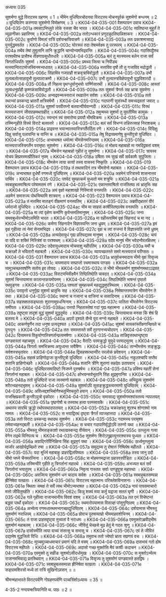 अध्यायः 035

सुशर्मणा युद्धे विराटस्य ग्रहणम् ॥ 1 ॥ भीमेन युधिष्ठिरचोदनया विराटस्य मोचनपूर्वकं सुशर्मणो बन्धनम् ॥ 2 ॥ युधिष्ठिरेण करुणया सुशर्मणो विमोक्षणम् ॥ 3 ॥
KK04-04-035-001	वैशम्पायन उवाच 
KK04-04-035-001a	तमसाऽभिप्लुते लोके रजसा चैव भारत ।
KK04-04-035-001c	व्यतिष्ठन्त मुहूर्तं ते व्यूढानीकाः प्रहारिणम् ॥ 
KK04-04-035-002a	ततोऽन्धकारं प्रणुदन्नुदतिष्ठन्निशाकरः ।
KK04-04-035-002c	कुर्वाणो विमलां रात्रिं दर्शयन्क्षत्रियान्रणे ॥
KK04-04-035-003a	ततः प्रकाशमासाद्य पुनर्युद्धमवर्तत ।
KK04-04-035-003c	घोररूपं तदा तेषामवेक्ष्य तु परस्परम् ॥
KK04-04-035-004a	तथैव तेषां तुमुलानि तानि क्रुद्धानि चान्योन्यमभिद्रवन्ति ।
KK04-04-035-004c	गदासिपट्टैश्च परश्वथैश्च प्रासैश्च तीक्ष्णाग्रसुधौतधारैः ॥ 
KK04-04-035-005a	बलं तु मात्स्यस्य बलेन राजा सर्वं त्रिगर्ताधिपतिः सुशर्मा ।
KK04-04-035-005c	प्रमथ्य जित्वा च निपीड्य मत्स्यान्विराटमोजस्विनमभ्यधावत् ॥ 
KK04-04-035-006a	मत्ताविव वृषौ तौ तु गजाविव मदोद्धतौ ।
KK04-04-035-006c	सिंहाविव गजग्राहौ शक्रवृत्राविवोद्धतौ ॥ 
KK04-04-035-007a	उभौ तुल्यबलोत्साहावुभौ तुल्यपराक्रमौ ।
KK04-04-035-007c	उभौ तुल्यास्त्रविक्षेपावुभौ युद्धविशारदौ ॥
KK04-04-035-008a	तौ निहत्य पृथग्धुर्यानुभयोः पार्ष्णिसारथी ।
KK04-04-035-008c	आस्तां तुल्यधनुर्ग्राहौ कृष्णकंसाविवोद्धतौ ॥ 
KK04-04-035-009a	ततः सुशर्मा त्रैगर्तः सह भ्रात्रा सुवर्मणा ।
KK04-04-035-009c	अभ्यद्रवन्मत्स्यराजं रथव्रातेन सर्वशः ॥ 
KK04-04-035-010a	ततो रथाभ्यां प्रस्कन्द्य भ्रातरौ क्षत्रियर्षभौ ।
KK04-04-035-010c	गदापाणी सुसंरब्धौ समभ्यद्रवतां जवात् ॥ 
KK04-04-035-011a	सुशर्मा परवीरघ्नो बलवान्वीर्यवान्गदी ।
KK04-04-035-011c	विरथं मत्स्यराजानं जीवग्राहमथाग्रहीत् ॥ 
KK04-04-035-012a	तमुन्मथ्य सुशर्मा तु युवतीमिव कामुकः ।
KK04-04-035-012c	स्यन्दनं स्वं समारोप्य प्रययौ भीमविक्रमः ॥ 
KK04-04-035-013a	तस्मिन्गृहीते विरथे विराटे बलवत्तरे ।
KK04-04-035-013c	बलं सर्वं विभग्नं तन्निरुत्साहं निराशकम् ॥ 
KK04-04-035-014a	प्राद्रवन्त भयान्मात्स्यास्त्रिगर्तैरर्दिता रणे ।
KK04-04-035-014c	विदिक्षुः दिक्षु सर्वासु पलायन्ति च यान्ति च ॥ 
KK04-04-035-015a	तेषु विद्राव्यमाणेषु कुन्तीपुत्रो युधिष्ठिरः ।
KK04-04-035-015c	अभ्यभाषत धर्मात्मा भीमसेनमरिन्दमम् ॥ 
KK04-04-035-016a	मात्स्यराजस्त्रिगर्तेन परामृष्टः सुशर्मणा ।
KK04-04-035-016c	तं मोक्षय महाबाहो मा गमद्द्विषतां वशम् ॥ 
KK04-04-035-017a	भीमसेन महाबाहो गृहीतं तु सुशर्मणा ।
KK04-04-035-017c	त्रायस्व मोचय क्षिप्रमस्मत्प्रीतिकरं नृपम् ॥
KK04-04-035-018a	उषिताः स्म सुखं सर्वे सर्वकामैः सुपूजिताः ।
KK04-04-035-018c	भीमसेन त्वया कार्या तस्य वासस्य निष्कृतिः ॥ 
KK04-04-035-019	वैशम्पायन उवाच 
KK04-04-035-019a	तं तथावादिनं तत्र भीमसेनो महाबलः ।
KK04-04-035-019c	अभ्यभाषत दुर्धर्षो रणमध्ये युधिष्ठिरम् ॥ 
KK04-04-035-020a	अहमेनं परित्रास्ये शासनात्तव पार्थिव ।
KK04-04-035-020c	पश्येदं सुमहत्कर्म युध्यतो मम शत्रुभिः ॥ 
KK04-04-035-021a	स्वबाहुबलमाश्रित्य परेषामसमं रणे ।
KK04-04-035-021c	एकान्तमाश्रितो राजंस्तिष्ठ त्वं भ्रातृभिः सह ॥ 
KK04-04-035-022a	अयं वृक्षो महाशाखो गिरिमात्रो वनस्पतिः ।
KK04-04-035-022c	अहमेनं समारुज्य पोथयिष्यामि शात्रवान् ॥ 
KK04-04-035-023	वैशम्पायन उवाच 
KK04-04-035-023a	तं मत्तमिव मातङ्गं वीक्षमाणं वनस्पतिम् ।
KK04-04-035-023c	अब्रवीद्भ्रातरं वीरं धर्मराजो युधिष्ठिरः ॥ 
KK04-04-035-024ac	भीम मा साहसं कार्षीस्तिष्ठत्वेष वनस्पतिः ॥ 
KK04-04-035-025a	मा त्वां वृक्षेण कर्माणि कुर्वन्तमतिमानुषम् ।
KK04-04-035-025c	जनाः समवबुध्येरन्भीमोऽयमिति भारत ॥ 
KK04-04-035-026a	मा ग्रहीस्त्वमिमं वृक्षं सिंहनादं च मा नद ।
KK04-04-035-026c	कर्मणा सिंहनादेन विज्ञास्यन्ति जना ध्रुवम् ॥ 
KK04-04-035-027a	इमं वृक्षं गृहीत्वा त्वं नेमां सेनामभिद्रव ।
KK04-04-035-027c	वृक्षं च त्वां रुजन्तं वै विज्ञास्यति जनो ध्रुवम् ॥ 
KK04-04-035-028a	अन्यदेवायुधं गृह्य प्रतिपद्यस्व मानुषम् ।
KK04-04-035-028c	चापं वा यदि वा शक्तिं निस्त्रिंशं वा परश्वथम् ॥ 
KK04-04-035-029a	यदेव मानुषं भीम भवेदन्यैरलक्षितम् ।
KK04-04-035-029c	तदेवायुधमादाय मोचयाशु महीपतिम् ॥ 
KK04-04-035-030a	यमौ च चक्ररक्षौ ते भवितारौ महाबलौ ।
KK04-04-035-030c	व्यायच्छतस्ते समरे मत्स्यराजं परीप्सतः ॥ 
KK04-04-035-031	वैशम्पायन उवाच 
KK04-04-035-031a	भ्रातुर्वचनमादाय भीमो वृक्षं विसृज्य च ।
KK04-04-035-031c	चापमादाय सम्प्राप्तो रथमास्थाय पाण्डवः ॥
KK04-04-035-032a	व्यमुञ्चच्छरवर्षाणि सतोय इव तोयदः ।
KK04-04-035-032c	तं भीमो भीमकर्माणं शुशर्माणमथाऽऽद्रवत् ॥
KK04-04-035-033ac	विराटमभिवीक्ष्यैनं तिष्ठितिष्ठेति चावदत् ॥ 
KK04-04-035-034a	सुशर्मा चिन्तयामास कालान्तकयमोपमम् ।
KK04-04-035-034c	तिष्ठतिष्ठेति भाषन्तं पृष्ठतो रथपुङ्गवः ॥ 
KK04-04-035-035a	पश्यतां सुमहत्कर्म महद्युद्धमुपस्थितम् ।
KK04-04-035-035c	परावृत्तो धनुर्गृह्य सुशर्मा भ्रातृभिः सह ॥ 
KK04-04-035-036a	निमेषान्तरमात्रेण भीमसेनेन ते रथाः ।
KK04-04-035-036c	रथानां च गजानां च वाजिनां च ससादिनाम् ॥ 
KK04-04-035-037a	सहस्रशतसङ्घाताः शूराणामुग्रधन्विनाम् ।
KK04-04-035-037c	पातिता भीमसेनेन विराटस्य समीपतः ॥
KK04-04-035-038ac	पत्तयो निहतास्तेषां गदां गृह्य महात्मना ॥ 
KK04-04-035-039a	तद्दृष्ट्वा तादृशं युद्धं सुशर्मा युद्धदुर्मदः ।
KK04-04-035-039c	चिन्तयामास मनसा किं शेषं हि बलस्य मे ॥ 
KK04-04-035-040a	अपरो दृश्यते सैन्ये पुरा मग्नो महाबले ।
KK04-04-035-040c	आकर्णपूर्णेन तदा धनुषा प्रत्यदृश्यत ॥ 
KK04-04-035-041ac	सुशर्मा सायकांस्तीक्ष्णान्क्षिपते च पुनःपुनः ॥ 
KK04-04-035-042a	ततः समस्तास्ते सर्वे तुरगानभ्यचोदयन् ।
KK04-04-035-042c	दिव्यमस्त्रं विकुर्वाणास्त्रिगर्तान्प्रत्यमर्षणाः ॥ 
KK04-04-035-043a	तान्निवृत्तरथान्दृष्ट्वा पाण्डवास्तां महाचमूम् ।
KK04-04-035-043c	वैराटिः परमक्रुद्धो युयुधे परमाद्भुतम् ॥ 
KK04-04-035-044a	त्रिगर्ताः समभिक्रम्य अयुध्यन्त जयैषिणः ।
KK04-04-035-044c	तान्भीमसेनः सङ्क्रुद्धः सर्वशस्त्रभृतांवरः ।
KK04-04-035-044e	द्विसहस्ररथान्वीरः परलोकं प्रवेशयन् ॥ 
KK04-04-035-045a	सहस्रं प्राहिणोद्राजा कुन्तीपुत्रो युधिष्ठिरः ।
KK04-04-035-045c	नकुलश्चापि सप्तैव शतानि प्राहिणोच्छरैः ॥ 
KK04-04-035-046a	शतानि त्रीणि शूराणां सहदेवः प्रतापवान् ।
KK04-04-035-046c	युधिष्ठिरसमादिष्टो निजघ्ने पुरुषर्षभः ॥ 
KK04-04-035-047a	प्रविश्य महतीं सेनां त्रिगर्तानां महाबलः ।
KK04-04-035-047c	क्षोभयन्सर्वभूतानि सिंहः क्षुद्रमृगानिव ॥ 
KK04-04-035-048a	ततो युधिष्ठिरो राजा त्वरमाणो महाबलः ।
KK04-04-035-048c	अभिद्रुत्य सुशर्माणं शरैरभ्यहनद्भृशम् ॥ 
KK04-04-035-049a	सुशर्माऽपि सुसङ्क्रुद्धस्त्वरमाणो युधिष्ठिरम् ।
KK04-04-035-049c	अविध्यद्दशभिर्बाणैश्चतुर्भिश्चतुरो हयान् ॥
KK04-04-035-050a	ततो राजन्क्षिप्रकारी कुन्तीऽपुत्रो वृकोदरः ।
KK04-04-035-050c	समासाद्य सुशर्माणमश्वांस्तस्य न्यपातयत् ॥ 
KK04-04-035-051a	पृष्ठगोषौ च तस्याथ हत्वा परमसायकैः ।
KK04-04-035-051c	अथास्य सारथिं क्रुद्धो रथोपस्थादपातयत् ॥ 
KK04-04-035-052a	चक्ररक्षस्तु शूरश्च शोणाश्वो नाम नामतः ।
KK04-04-035-052c	स भयाद्विरथं दृष्ट्वा त्रैगर्तं व्याजहात्तदा ॥ 
KK04-04-035-053a	ततो विराटः प्रस्कन्द्य रथादथ सुशर्मणः ।
KK04-04-035-053c	गदामस्य परामृश्य तमेवाभ्यहनद्बली ॥ 
KK04-04-035-054ac	स चचार गदापाणिर्वृद्धोऽपि तरुणो यथा ॥ 
KK04-04-035-055a	भीमस्तु भीमसङ्काशो रथात्प्रस्कन्द्य वीर्यवान् ।
KK04-04-035-055c	उत्प्लुत्य गत्वा वेगेन तद्रथे विनिपत्य च ।
KK04-04-035-055e	सुशर्मणः शिरोऽगुह्णात्पुनराश्वास्य युध्यतः ॥
KK04-04-035-056a	अग्राद्गिरेर्विनिक्षिप्य सिंहः क्षुद्रमृगं यथा ।
KK04-04-035-056c	ऊर्ध्वमुत्प्लुत्य मार्जार आखोर्यद्वच्छिरो रुषा ॥ 
KK04-04-035-057a	समुद्यम्य तु रोषात्तं निष्पिपेष महीतले ।
KK04-04-035-057c	यदा मूर्ध्नि महाबाहुः प्राहरद्विलपिष्यतः ॥ 
KK04-04-035-058a	तस्य जानु ददौ भीमो जघ्ने चैनमरत्निना ।
KK04-04-035-058c	स मोहमगमद्राजा प्रहारवरपीडितः ॥
KK04-04-035-059a	तस्मिन्वीरे गृहीते तु त्रिगर्तानां महारथे ।
KK04-04-035-059c	अभज्यत बलं सर्वं त्रिगर्तानां भयातुरम् ॥ 
KK04-04-035-060a	निवृत्य गास्ततः सर्वाः पाण्डुपुत्रा महारथाः ।
KK04-04-035-060c	अवजित्य सुशर्माणं धनं चादाय सर्वशः ॥
KK04-04-035-061a	स्वबाहुबलसम्पन्ना ह्रीनिषेवा यतव्रताः ।
KK04-04-035-061c	विराटस्य महात्मानः परिक्लेशविनाशनाः ।
KK04-04-035-061e	स्थिताः समक्षं ते सर्वे त्वथ भीमोऽभ्यभाषत ॥ 
KK04-04-035-062a	नायं पापसमाचारो मत्तो जीवितुमर्हति ।
KK04-04-035-062c	किन्नु शक्यं मया कर्तुं यद्राजा सततं घृणी ।
KK04-04-035-062e	गले गृहीत्वा राजानमानीय विवशं वशम् ॥ 
KK04-04-035-063a	तत एनं विचेष्टन्तं बद्ध्वा पार्थो वृकोदरः ।
KK04-04-035-063c	रथमारोपयामास विसञ्ज्ञं पांसुगुण्ठितम् ॥ 
KK04-04-035-064a	अभ्येत्य रणमध्यस्थमभ्यगच्छद्युधिष्ठिरम् ।
KK04-04-035-064c	दर्शयामास भीमस्तु सुशर्माणं नराधिपम् ॥
KK04-04-035-065a	प्रोवाच पुरुषव्याघ्रो भीममाहवशोभिनम् ।
KK04-04-035-065c	तं राजा प्राहसद्दृष्ट्वा मुच्यतां वै नराधमः ॥ 
KK04-04-035-066a	एवमुक्तोऽब्रवीद्भीमः सुशर्माणं महाबलम् ।
KK04-04-035-066c	जीवितुं चेच्छसे मूढ हेतुं मे गदतः शृणु ॥ 
KK04-04-035-067a	दासोस्मीति त्वया वाच्यं संसत्सु च सभासु च ।
KK04-04-035-067c	एवं ते जीवितं दद्यामेष युद्धजितो विधिः ॥ 
KK04-04-035-068a	तमुवाच ततो ज्येष्ठो भ्राता सप्रणयं वचः ।
KK04-04-035-068c	मुञ्चमुञ्चाधमाचारं प्रमाणं यदि ते वयम् ॥ 
KK04-04-035-069a	दासभावं गतो ह्येष विराटस्य महीपतेः ।
KK04-04-035-069c	अदासो गच्छ मुक्तोसि मैवं कार्षीः कदाचन ॥
KK04-04-035-070a	एवमुक्ते तु सव्रीडः सुशर्माऽसीदधोमुखः ।
KK04-04-035-070c	स मुक्तोऽभ्येत्य राजानमभिवाद्य प्रतस्थिवान् ॥ 
KK04-04-035-071a	विसृज्य तु सुशर्माणं पाण्डवास्ते हतद्विषः ।
KK04-04-035-071c	स्वबाहुबलसम्पन्ना ह्रीनिषेवा यतव्रताः ।
KK04-04-035-071e	सङ्ग्रामशिरसो मध्ये तां रात्रिं सुखिनोऽवसन् ॥ ॥

 श्रीमन्महाभारते विराटपर्वणि गोग्रहणपर्वणि पञ्चत्रिंशोऽध्यायः ॥ 35 ॥

4-35-2 नन्दयन्क्षत्रियानिति थ. पाठः ॥ 2 ॥

